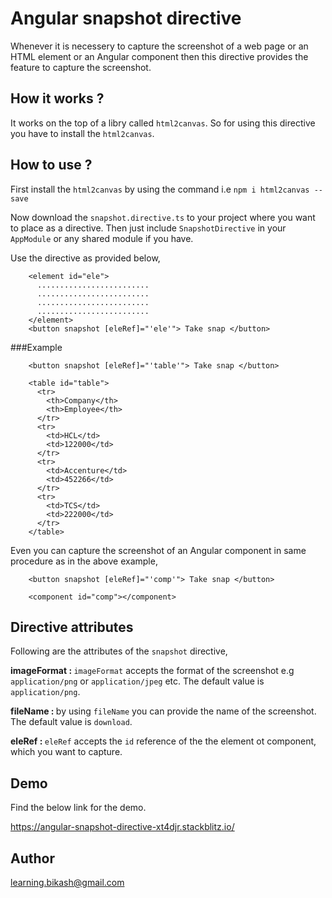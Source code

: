 # Angular snapshot directive

Whenever it is necessery to capture the screenshot of a web page or an HTML element or an Angular component then this directive provides the feature to capture the screenshot.

## How it works ?

It works on the top of a libry called `html2canvas`. So for using this directive you have to install the `html2canvas`.

## How to use ?

First install the `html2canvas` by using the command i.e `npm i html2canvas --save`

Now download the `snapshot.directive.ts` to your project where you want to place as a directive. Then just include `SnapshotDirective` in your `AppModule` or any shared module if you have.

Use the directive as provided below,

        <element id="ele">
          .........................
          .........................
          .........................
          .........................
        </element>
        <button snapshot [eleRef]="'ele'"> Take snap </button>
        
###Example


        <button snapshot [eleRef]="'table'"> Take snap </button>
        
        <table id="table">
          <tr>
            <th>Company</th>
            <th>Employee</th>
          </tr>
          <tr>
            <td>HCL</td>
            <td>122000</td>
          </tr>
          <tr>
            <td>Accenture</td>
            <td>452266</td>
          </tr>
          <tr>
            <td>TCS</td>
            <td>222000</td>
          </tr>
        </table>
        
Even you can capture the screenshot of an Angular component in same procedure as in the above example,

        <button snapshot [eleRef]="'comp'"> Take snap </button>
        
        <component id="comp"></component>
        
## Directive attributes 

Following are the attributes of the `snapshot` directive,

<b>imageFormat : </b> `imageFormat` accepts the format of the screenshot e.g `application/png` or `application/jpeg` etc. The default value is `application/png`.
        
<b>fileName : </b> by using `fileName` you can provide the name of the screenshot. The default value is `download`.

<b>eleRef : </b> `eleRef` accepts the `id` reference of the the element ot component, which you want to capture.

## Demo

Find the below link for the demo.

https://angular-snapshot-directive-xt4djr.stackblitz.io/

## Author

learning.bikash@gmail.com
